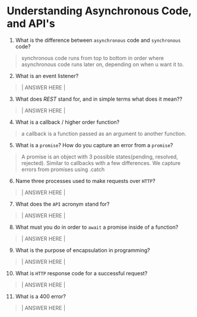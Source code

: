# Understanding Asynchronous Code, and API's
01. What is the difference between `asynchronous` code and `synchronous` code?

  > synchronous code runs from top to bottom in order where asynchronous code runs later on, depending on when u want it to.

02. What is an event listener?

  > | ANSWER HERE |

03. What does *REST* stand for, and in simple terms what does it mean??

  > | ANSWER HERE |

04. What is a callback / higher order function?

  > a callback is a function passed as an argument to another function.

05. What is a `promise`? How do you capture an error from a `promise`?

  > A promise is an object with 3 possible states(pending, resolved, rejected). Similar to callbacks with a few differences. We capture errors from promises using .catch

06. Name three processes used to make requests over `HTTP`?

  > | ANSWER HERE |

07. What does the `API` acronym stand for?

  > | ANSWER HERE |

08. What must you do in order to `await` a promise inside of a function?

  > | ANSWER HERE |

09. What is the purpose of encapsulation in programming?

  > | ANSWER HERE |

10. What is `HTTP` response code for a successful request?

  > | ANSWER HERE |

11. What is a 400 error?

  > | ANSWER HERE |
